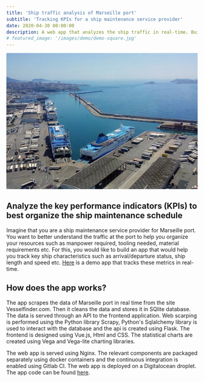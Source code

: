 ```yaml
---
title: 'Ship traffic analysis of Marseille port'
subtitle: 'Tracking KPIs for a ship maintenance service provider'
date: 2020-04-30 00:00:00
description: A web app that analyzes the ship traffic in real-time. Built with Python, and Flask for the backend, SQlite for data storage, Vue (javascript) for the front-end, Vega and Vega-lite for graphics, Docker desktop and Docker-compose for packaging the app and Gitlab CI for continuous deployment.
# featured_image: '/images/demo/demo-square.jpg'
---
```


![](/images/projects/port.jpg)

## Analyze the key performance indicators (KPIs) to best organize the ship maintenance schedule 

Imagine that you are a ship maintenance service provider for Marseille port. You want to better understand the traffic at the port to help you organize your resources such as manpower required, tooling needed, material requirements etc. For this, you would like to build an app that would help you track key ship characteristics such as arrival/departure status, ship length and speed etc. [Here](https://ship-traffic-app.datacanvas.ch) is a demo app that tracks these metrics in real-time.

## How does the app works?

The app scrapes the data of Marseille port in real time from the site Vesselfinder.com. Then it cleans the data and stores it in SQlite database. The data is served through an API to the frontend application. Web scarping is performed using the Python library Scrapy, Python's Sqlalchemy library is used to interact with the database and the api is created using Flask. The frontend is designed using Vue.js, Html and CSS. The statistical charts are created using Vega and Vega-lite charting libraries. 

The web app is served using Nginx. The relevant components are packaged separately using docker containers and the continuous integration is enabled using Gitlab CI. The web app is deployed on a Digitalocean droplet. The app code can be found [here](https://gitlab.com/martandsinghal/scrapy-flask-vue-dashboard).